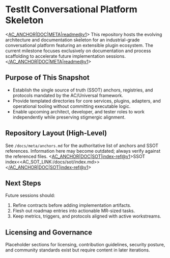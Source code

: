 # TestIt Conversational Platform Skeleton

<<AC_ANCHOR|DOC|META|readme@v1>>
This repository hosts the evolving architecture and documentation skeleton for an
industrial-grade conversational platform featuring an extensible plugin
ecosystem. The current milestone focuses exclusively on documentation and
process scaffolding to accelerate future implementation sessions.
<</AC_ANCHOR|DOC|META|readme@v1>>

## Purpose of This Snapshot
- Establish the single source of truth (SSOT) anchors, registries, and
  protocols mandated by the AC/Universal framework.
- Provide templated directories for core services, plugins, adapters, and
  operational tooling without committing executable logic.
- Enable upcoming architect, developer, and tester roles to work
  independently while preserving stigmergic alignment.

## Repository Layout (High-Level)
See `/docs/meta/anchors.md` for the authoritative list of anchors and SSOT
references. Information here may become outdated; always verify against the
referenced files. <<AC_ANCHOR|DOC|SOT|index-ref@v1>>SSOT index<<AC_SOT_LINK:/docs/sot/index.md>>
<</AC_ANCHOR|DOC|SOT|index-ref@v1>>

## Next Steps
Future sessions should:
1. Refine contracts before adding implementation artifacts.
2. Flesh out roadmap entries into actionable MR-sized tasks.
3. Keep metrics, triggers, and protocols aligned with active workstreams.

## Licensing and Governance
Placeholder sections for licensing, contribution guidelines, security posture,
and community standards exist but require content in later iterations.
